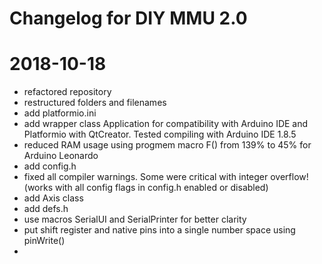 Changelog for DIY MMU 2.0
=========================



# 2018-10-18
* refactored repository
* restructured folders and filenames
* add platformio.ini
* add wrapper class Application for compatibility with
  Arduino IDE and Platformio with QtCreator.
  Tested compiling with Arduino IDE 1.8.5
* reduced RAM usage using progmem macro F() from 139% to 45%
  for Arduino Leonardo
* add config.h
* fixed all compiler warnings. Some were critical with integer overflow!
  (works with all config flags in config.h enabled or disabled)
* add Axis class
* add defs.h
* use macros SerialUI and SerialPrinter for better clarity
* put shift register and native pins into a single number space using pinWrite()
*
